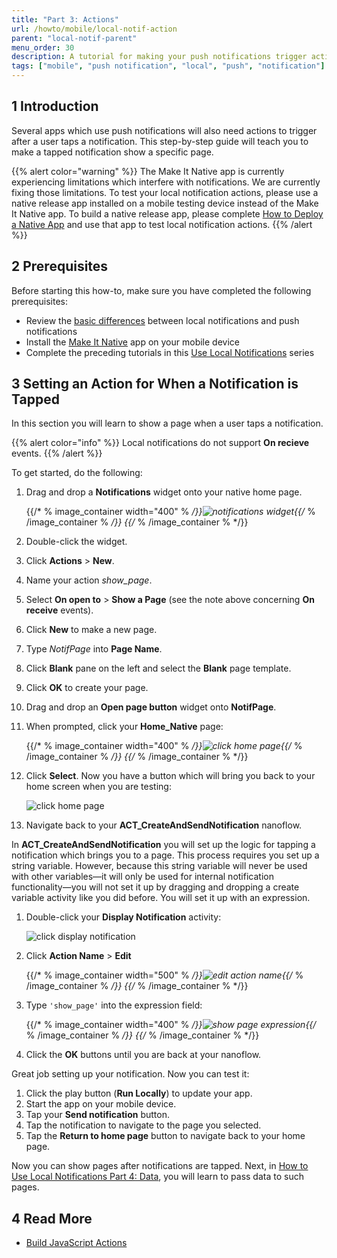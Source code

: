 ```yaml
---
title: "Part 3: Actions"
url: /howto/mobile/local-notif-action
parent: "local-notif-parent"
menu_order: 30
description: A tutorial for making your push notifications trigger actions when tapped.
tags: ["mobile", "push notification", "local", "push", "notification"]
---
```


## 1 Introduction

Several apps which use push notifications will also need actions to trigger after a user taps a notification. This step-by-step guide will teach you to make a tapped notification show a specific page.

{{% alert color="warning" %}}
The Make It Native app is currently experiencing limitations which interfere with notifications. We are currently fixing those limitations. To test your local notification actions, please use a native release app installed on a mobile testing device instead of the Make It Native app. To build a native release app, please complete [How to Deploy a Native App](/howto/mobile/deploying-native-app) and use that app to test local notification actions.
{{% /alert %}}

## 2 Prerequisites

Before starting this how-to, make sure you have completed the following prerequisites:

* Review the [basic differences](https://developer.apple.com/library/archive/documentation/NetworkingInternet/Conceptual/RemoteNotificationsPG/) between local notifications and push notifications
* Install the [Make It Native](/refguide/getting-the-make-it-native-app) app on your mobile device
* Complete the preceding tutorials in this [Use Local Notifications](local-notif-parent) series

## 3 Setting an Action for When a Notification is Tapped

In this section you will learn to show a page when a user taps a notification.

{{% alert color="info" %}}
Local notifications do not support **On recieve** events.
{{% /alert %}}

To get started, do the following:

1.  Drag and drop a **Notifications** widget onto your native home page. 

	{{/* % image_container width="400" % */}}![notifications widget](/attachments/howto/mobile/native-mobile/implementation/notifications/local-notif-parent/local-notif-action/notif-widget.png){{/* % /image_container % */}}
{{/* % /image_container % */}}
2. Double-click the widget.
3. Click **Actions** > **New**. 
4. Name your action *show_page*.
5. Select **On open to** > **Show a Page** (see the note above concerning **On receive** events).
6. Click **New** to make a new page.
7. Type *NotifPage* into **Page Name**.
8. Click **Blank** pane on the left and select the **Blank** page template. 
9. Click **OK** to create your page. 
10. Drag and drop an **Open page button** widget onto **NotifPage**.
11. When prompted, click your **Home_Native** page:

	{{/* % image_container width="400" % */}}![click home page](/attachments/howto/mobile/native-mobile/implementation/notifications/local-notif-parent/local-notif-action/home-native-select.png){{/* % /image_container % */}}
{{/* % /image_container % */}}
12. Click **Select**. Now you have a button which will bring you back to your home screen when you are testing:

	![click home page](/attachments/howto/mobile/native-mobile/implementation/notifications/local-notif-parent/local-notif-action/nav-button.png)

13. Navigate back to your **ACT_CreateAndSendNotification** nanoflow. 

In **ACT_CreateAndSendNotification** you will set up the logic for tapping a notification which brings you to a page. This process requires you set up a string variable. However, because this string variable will never be used with other variables—it will only be used for internal notification functionality—you will not set it up by dragging and dropping a create variable activity like you did before. You will set it up with an expression.

1.  Double-click your **Display Notification** activity:

	![click display notification](/attachments/howto/mobile/native-mobile/implementation/notifications/local-notif-parent/local-notif-action/set-action-name-display.png)

2. Click **Action Name** > **Edit** 

	{{/* % image_container width="500" % */}}![edit action name](/attachments/howto/mobile/native-mobile/implementation/notifications/local-notif-parent/local-notif-action/add-action-name.png){{/* % /image_container % */}}
{{/* % /image_container % */}}
3.  Type `'show_page'` into the expression field:

	{{/* % image_container width="400" % */}}![show page expression](/attachments/howto/mobile/native-mobile/implementation/notifications/local-notif-parent/local-notif-action/show-page-exp.png){{/* % /image_container % */}}
{{/* % /image_container % */}}
4. Click the **OK** buttons until you are back at your nanoflow.

Great job setting up your notification. Now you can test it:

1. Click the play button (**Run Locally**) to update your app.
2. Start the app on your mobile device.
3. Tap your **Send notification** button.
4. Tap the notification to navigate to the page you selected.
5. Tap the **Return to home page** button to navigate back to your home page.

Now you can show pages after notifications are tapped. Next, in [How to Use Local Notifications Part 4: Data](local-notif-data), you will learn to pass data to such pages.

## 4 Read More

* [Build JavaScript Actions](/howto/extensibility/build-javascript-actions)
